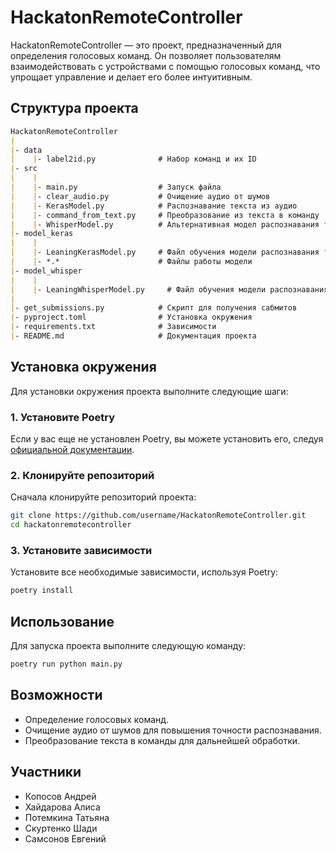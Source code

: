 
# HackatonRemoteController

HackatonRemoteController — это проект, предназначенный для определения голосовых команд. Он позволяет пользователям взаимодействовать с устройствами с помощью голосовых команд, что упрощает управление и делает его более интуитивным.

## Структура проекта

```markdown
HackatonRemoteController
|
|- data
|    |- label2id.py              # Набор команд и их ID
|- src
|    |
|    |- main.py                  # Запуск файла
|    |- clear_audio.py           # Очищение аудио от шумов
|    |- KerasModel.py            # Распознавание текста из аудио
|    |- command_from_text.py     # Преобразование из текста в команду
|    |- WhisperModel.py          # Альтернативная модел распознавания текста из аудио
|- model_keras
|    |
|    |- LeaningKerasModel.py     # Файл обучения модели распознавания текста из аудио
|    |- *.*                      # Файлы работы модели
|- model_whisper
|    |
|    |- LeaningWhisperModel.py     # Файл обучения модели распознавания текста из аудио
|
|- get_submissions.py            # Скрипт для получения сабмитов
|- pyproject.toml                # Установка окружения
|- requirements.txt              # Зависимости
|- README.md                     # Документация проекта
```

## Установка окружения

Для установки окружения проекта выполните следующие шаги:

### 1. Установите Poetry

Если у вас еще не установлен Poetry, вы можете установить его, следуя [официальной документации](https://python-poetry.org/docs/#installation).

### 2. Клонируйте репозиторий

Сначала клонируйте репозиторий проекта:

   ```bash
   git clone https://github.com/username/HackatonRemoteController.git
   cd hackatonremotecontroller
   ```

### 3. Установите зависимости
Установите все необходимые зависимости, используя Poetry:
   ```bash
   poetry install
   ```

## Использование

Для запуска проекта выполните следующую команду:
```bash
poetry run python main.py
```

## Возможности

- Определение голосовых команд.
- Очищение аудио от шумов для повышения точности распознавания.
- Преобразование текста в команды для дальнейшей обработки.

## Участники

- Копосов Андрей
- Хайдарова Алиса
- Потемкина Татьяна
- Скуртенко Шади
- Самсонов Евгений

